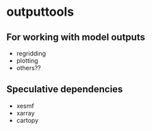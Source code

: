 # outputtools
## For working with model outputs
* regridding
* plotting
* others??

## Speculative dependencies
* xesmf
* xarray
* cartopy
